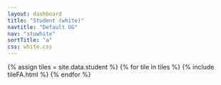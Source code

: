 ```yaml
---
layout: dashboard
title: "Student (white)"
navtitle: "Default UG"
nav: "stuwhite"
sortTitle: "a"
css: white.css
---
```


{% assign tiles = site.data.student  %}
{% for tile in tiles %}
  {% include tileFA.html %}
{% endfor %}
